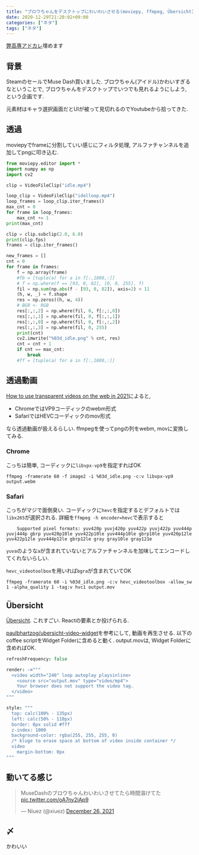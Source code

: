```yaml
---
title: "ブロウちゃんをデスクトップにわいわいさせる(moviepy, ffmpeg, Übersicht)"
date: 2020-12-29T21:20:02+09:00
categories: ["ネタ"]
tags: ["ネタ"]
---
```


[弊高専アドカレ](https://qiita.com/advent-calendar/2021/snct)埋めます

## 背景

SteamのセールでMuse Dash買いました. ブロウちゃん(アイドル)かわいすぎるなということで, ブロウちゃんをデスクトップでいつでも見れるようにしよう, という企画です.

元素材はキャラ選択画面だとUIが被って見切れるのでYoutubeから拾ってきた.

## 透過

moviepyでframeに分割していい感じにフィルタ処理, アルファチャンネルを追加してpngに叩き込む.

```py
from moviepy.editor import *
import numpy as np
import cv2

clip = VideoFileClip("idle.mp4")

loop_clip = VideoFileClip("idolloop.mp4")
loop_frames = loop_clip.iter_frames()
max_cnt = 0
for frame in loop_frames:
    max_cnt += 1
print(max_cnt)

clip = clip.subclip(2.0, 6.0)
print(clip.fps)
frames = clip.iter_frames()

new_frames = []
cnt = 0
for frame in frames:
    f = np.array(frame)
    #fb = [tuple(a) for a in f[:,1800,:]]
    # f = np.where(f == [93, 0, 82], [0, 0, 255], f)
    fil = np.sum(np.abs(f - [93, 0, 82]), axis=2) < 11
    (h, w, _) = f.shape
    res = np.zeros((h, w, 4))
    # BGR <- RGB
    res[:,:,2] = np.where(fil, 0, f[:,:,0])
    res[:,:,1] = np.where(fil, 0, f[:,:,1])
    res[:,:,0] = np.where(fil, 0, f[:,:,2])
    res[:,:,3] = np.where(fil, 0, 255)
    print(cnt)
    cv2.imwrite("%03d_idle.png" % cnt, res)
    cnt = cnt + 1
    if cnt == max_cnt:
        break
    #ff = [tuple(a) for a in f[:,1880,:]]
```

## 透過動画

[How to use transparent videos on the web in 2021](https://rotato.app/blog/transparent-videos-for-the-web)によると, 

- ChromeではVP9コーディックのwebm形式
- SafariではHEVCコーディックのmov形式

なら透過動画が扱えるらしい. ffmpegを使ってpngの列をwebm, movに変換してみる.

### Chrome

こっちは簡単, コーディックに`libvpx-vp9`を指定すればOK

```
ffmpeg -framerate 60 -f image2 -i %03d_idle.png -c:v libvpx-vp9 output.webm
```

### Safari

こっちがマジで面倒臭い. コーディックに`hevc`を指定するとデフォルトでは`libx265`が選択される. 詳細を`ffmpeg -h encoder=hevc`で表示すると
```
    Supported pixel formats: yuv420p yuvj420p yuv422p yuvj422p yuv444p yuvj444p gbrp yuv420p10le yuv422p10le yuv444p10le gbrp10le yuv420p12le yuv422p12le yuv444p12le gbrp12le gray gray10le gray121e
```

`yuva`のような`a`が含まれていないとアルファチャンネルを加味してエンコードしてくれないらしい.

`hevc_videotoolbox`を用いれば`bgra`が含まれていてOK

```
ffmpeg -framerate 60 -i %03d_idle.png -c:v hevc_videotoolbox -allow_sw 1 -alpha_quality 1 -tag:v hvc1 output.mov
```

## Übersicht

[Übersicht](http://tracesof.net/uebersicht/). これすごい. Reactの要素とか投げられる.

[paulbhartzog/ubersicht-video-widget](https://github.com/paulbhartzog/ubersicht-video-widget)を参考にして, 動画を再生させる. 以下のcoffee scriptをWidget Folderに含めると動く. output.movは, Widget Folderに含めればOK.

```coffee
refreshFrequency: false

render: ->"""
  <video width="240" loop autoplay playsinline>
    <source src="output.mov" type="video/mp4">
    Your browser does not support the video tag.
  </video>
"""

style: """
  top: calc(100% - 135px)
  left: calc(50% - 110px)
  border: 0px solid #fff
  z-index: 1000
  background-color: rgba(255, 255, 255, 0)
  /* kluge to erase space at bottom of video inside container */
  video
    margin-bottom: 0px
"""
```

## 動いてる感じ

<blockquote class="twitter-tweet"><p lang="ja" dir="ltr">MuseDashのブロウちゃんわいわいさせてたら時間溶けてた <a href="https://t.co/oA7ny2iAp9">pic.twitter.com/oA7ny2iAp9</a></p>&mdash; Niuez (@xiuez) <a href="https://twitter.com/xiuez/status/1475104564651368448?ref_src=twsrc%5Etfw">December 26, 2021</a></blockquote> <script async src="https://platform.twitter.com/widgets.js" charset="utf-8"></script>

## 〆

かわいい
